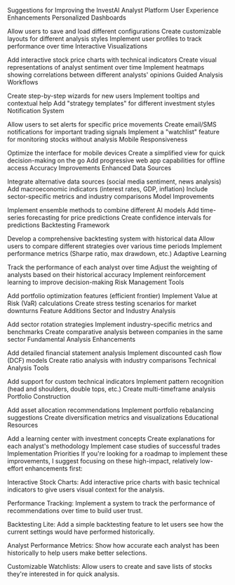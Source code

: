 Suggestions for Improving the InvestAI Analyst Platform
User Experience Enhancements
Personalized Dashboards

Allow users to save and load different configurations
Create customizable layouts for different analysis styles
Implement user profiles to track performance over time
Interactive Visualizations

Add interactive stock price charts with technical indicators
Create visual representations of analyst sentiment over time
Implement heatmaps showing correlations between different analysts' opinions
Guided Analysis Workflows

Create step-by-step wizards for new users
Implement tooltips and contextual help
Add "strategy templates" for different investment styles
Notification System

Allow users to set alerts for specific price movements
Create email/SMS notifications for important trading signals
Implement a "watchlist" feature for monitoring stocks without analysis
Mobile Responsiveness

Optimize the interface for mobile devices
Create a simplified view for quick decision-making on the go
Add progressive web app capabilities for offline access
Accuracy Improvements
Enhanced Data Sources

Integrate alternative data sources (social media sentiment, news analysis)
Add macroeconomic indicators (interest rates, GDP, inflation)
Include sector-specific metrics and industry comparisons
Model Improvements

Implement ensemble methods to combine different AI models
Add time-series forecasting for price predictions
Create confidence intervals for predictions
Backtesting Framework

Develop a comprehensive backtesting system with historical data
Allow users to compare different strategies over various time periods
Implement performance metrics (Sharpe ratio, max drawdown, etc.)
Adaptive Learning

Track the performance of each analyst over time
Adjust the weighting of analysts based on their historical accuracy
Implement reinforcement learning to improve decision-making
Risk Management Tools

Add portfolio optimization features (efficient frontier)
Implement Value at Risk (VaR) calculations
Create stress testing scenarios for market downturns
Feature Additions
Sector and Industry Analysis

Add sector rotation strategies
Implement industry-specific metrics and benchmarks
Create comparative analysis between companies in the same sector
Fundamental Analysis Enhancements

Add detailed financial statement analysis
Implement discounted cash flow (DCF) models
Create ratio analysis with industry comparisons
Technical Analysis Tools

Add support for custom technical indicators
Implement pattern recognition (head and shoulders, double tops, etc.)
Create multi-timeframe analysis
Portfolio Construction

Add asset allocation recommendations
Implement portfolio rebalancing suggestions
Create diversification metrics and visualizations
Educational Resources

Add a learning center with investment concepts
Create explanations for each analyst's methodology
Implement case studies of successful trades
Implementation Priorities
If you're looking for a roadmap to implement these improvements, I suggest focusing on these high-impact, relatively low-effort enhancements first:

Interactive Stock Charts: Add interactive price charts with basic technical indicators to give users visual context for the analysis.

Performance Tracking: Implement a system to track the performance of recommendations over time to build user trust.

Backtesting Lite: Add a simple backtesting feature to let users see how the current settings would have performed historically.

Analyst Performance Metrics: Show how accurate each analyst has been historically to help users make better selections.

Customizable Watchlists: Allow users to create and save lists of stocks they're interested in for quick analysis.